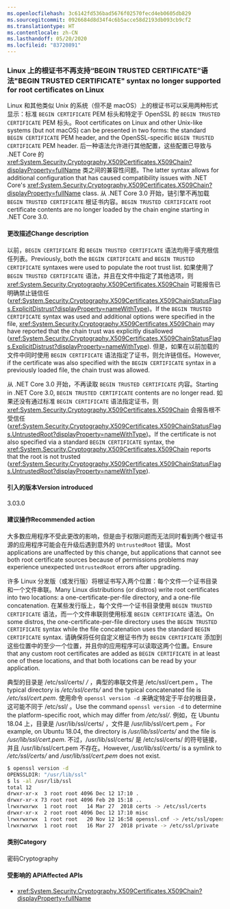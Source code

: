 ```yaml
---
ms.openlocfilehash: 3c6142fd536bad5676f02570fecd4eb0605db829
ms.sourcegitcommit: 0926684d8d34f4c6b5acce58d2193db093cb9cf2
ms.translationtype: HT
ms.contentlocale: zh-CN
ms.lasthandoff: 05/20/2020
ms.locfileid: "83720891"
---
```

### <a name="begin-trusted-certificate-syntax-no-longer-supported-for-root-certificates-on-linux"></a><span data-ttu-id="c006c-101">Linux 上的根证书不再支持“BEGIN TRUSTED CERTIFICATE”语法</span><span class="sxs-lookup"><span data-stu-id="c006c-101">"BEGIN TRUSTED CERTIFICATE" syntax no longer supported for root certificates on Linux</span></span>

<span data-ttu-id="c006c-102">Linux 和其他类似 Unix 的系统（但不是 macOS）上的根证书可以采用两种形式显示：标准 `BEGIN CERTIFICATE` PEM 标头和特定于 OpenSSL 的 `BEGIN TRUSTED CERTIFICATE` PEM 标头。</span><span class="sxs-lookup"><span data-stu-id="c006c-102">Root certificates on Linux and other Unix-like systems (but not macOS) can be presented in two forms: the standard `BEGIN CERTIFICATE` PEM header, and the OpenSSL-specific `BEGIN TRUSTED CERTIFICATE` PEM header.</span></span> <span data-ttu-id="c006c-103">后一种语法允许进行其他配置，这些配置已导致与 .NET Core 的 <xref:System.Security.Cryptography.X509Certificates.X509Chain?displayProperty=fullName> 类之间的兼容性问题。</span><span class="sxs-lookup"><span data-stu-id="c006c-103">The latter syntax allows for additional configuration that has caused compatibility issues with .NET Core's <xref:System.Security.Cryptography.X509Certificates.X509Chain?displayProperty=fullName> class.</span></span> <span data-ttu-id="c006c-104">从 .NET Core 3.0 开始，链引擎不再加载 `BEGIN TRUSTED CERTIFICATE` 根证书内容。</span><span class="sxs-lookup"><span data-stu-id="c006c-104">`BEGIN TRUSTED CERTIFICATE` root certificate contents are no longer loaded by the chain engine starting in .NET Core 3.0.</span></span>

#### <a name="change-description"></a><span data-ttu-id="c006c-105">更改描述</span><span class="sxs-lookup"><span data-stu-id="c006c-105">Change description</span></span>

<span data-ttu-id="c006c-106">以前，`BEGIN CERTIFICATE` 和 `BEGIN TRUSTED CERTIFICATE` 语法均用于填充根信任列表。</span><span class="sxs-lookup"><span data-stu-id="c006c-106">Previously, both the `BEGIN CERTIFICATE` and `BEGIN TRUSTED CERTIFICATE` syntaxes were used to populate the root trust list.</span></span> <span data-ttu-id="c006c-107">如果使用了 `BEGIN TRUSTED CERTIFICATE` 语法，并且在文件中指定了其他选项，则 <xref:System.Security.Cryptography.X509Certificates.X509Chain> 可能报告已明确禁止链信任 (<xref:System.Security.Cryptography.X509Certificates.X509ChainStatusFlags.ExplicitDistrust?displayProperty=nameWithType>)。</span><span class="sxs-lookup"><span data-stu-id="c006c-107">If the `BEGIN TRUSTED CERTIFICATE` syntax was used and additional options were specified in the file, <xref:System.Security.Cryptography.X509Certificates.X509Chain> may have reported that the chain trust was explicitly disallowed (<xref:System.Security.Cryptography.X509Certificates.X509ChainStatusFlags.ExplicitDistrust?displayProperty=nameWithType>).</span></span> <span data-ttu-id="c006c-108">但是，如果在以前加载的文件中同时使用 `BEGIN CERTIFICATE` 语法指定了证书，则允许链信任。</span><span class="sxs-lookup"><span data-stu-id="c006c-108">However, if the certificate was also specified with the `BEGIN CERTIFICATE` syntax in a previously loaded file, the chain trust was allowed.</span></span>

<span data-ttu-id="c006c-109">从 .NET Core 3.0 开始，不再读取 `BEGIN TRUSTED CERTIFICATE` 内容。</span><span class="sxs-lookup"><span data-stu-id="c006c-109">Starting in .NET Core 3.0, `BEGIN TRUSTED CERTIFICATE` contents are no longer read.</span></span> <span data-ttu-id="c006c-110">如果还没有通过标准 `BEGIN CERTIFICATE` 语法指定证书，则 <xref:System.Security.Cryptography.X509Certificates.X509Chain> 会报告根不受信任 (<xref:System.Security.Cryptography.X509Certificates.X509ChainStatusFlags.UntrustedRoot?displayProperty=nameWithType>)。</span><span class="sxs-lookup"><span data-stu-id="c006c-110">If the certificate is not also specified via a standard `BEGIN CERTIFICATE` syntax, the <xref:System.Security.Cryptography.X509Certificates.X509Chain> reports that the root is not trusted (<xref:System.Security.Cryptography.X509Certificates.X509ChainStatusFlags.UntrustedRoot?displayProperty=nameWithType>).</span></span>

#### <a name="version-introduced"></a><span data-ttu-id="c006c-111">引入的版本</span><span class="sxs-lookup"><span data-stu-id="c006c-111">Version introduced</span></span>

<span data-ttu-id="c006c-112">3.0</span><span class="sxs-lookup"><span data-stu-id="c006c-112">3.0</span></span>

#### <a name="recommended-action"></a><span data-ttu-id="c006c-113">建议操作</span><span class="sxs-lookup"><span data-stu-id="c006c-113">Recommended action</span></span>

<span data-ttu-id="c006c-114">大多数应用程序不受此更改的影响，但是由于权限问题而无法同时看到两个根证书源的应用程序可能会在升级后遇到意外的 `UntrustedRoot` 错误。</span><span class="sxs-lookup"><span data-stu-id="c006c-114">Most applications are unaffected by this change, but applications that cannot see both root certificate sources because of permissions problems may experience unexpected `UntrustedRoot` errors after upgrading.</span></span>

<span data-ttu-id="c006c-115">许多 Linux 分发版（或发行版）将根证书写入两个位置：每个文件一个证书目录和一个文件串联。</span><span class="sxs-lookup"><span data-stu-id="c006c-115">Many Linux distributions (or distros) write root certificates into two locations: a one-certificate-per-file directory, and a one-file concatenation.</span></span> <span data-ttu-id="c006c-116">在某些发行版上，每个文件一个证书目录使用 `BEGIN TRUSTED CERTIFICATE` 语法，而一个文件串联则使用标准 `BEGIN CERTIFICATE` 语法。</span><span class="sxs-lookup"><span data-stu-id="c006c-116">On some distros, the one-certificate-per-file directory uses the `BEGIN TRUSTED CERTIFICATE` syntax while the file concatenation uses the standard `BEGIN CERTIFICATE` syntax.</span></span> <span data-ttu-id="c006c-117">请确保将任何自定义根证书作为 `BEGIN CERTIFICATE` 添加到这些位置中的至少一个位置，并且你的应用程序可以读取这两个位置。</span><span class="sxs-lookup"><span data-stu-id="c006c-117">Ensure that any custom root certificates are added as `BEGIN CERTIFICATE` in at least one of these locations, and that both locations can be read by your application.</span></span>

<span data-ttu-id="c006c-118">典型的目录是 /etc/ssl/certs/ */* ，典型的串联文件是 /etc/ssl/cert.pem  。</span><span class="sxs-lookup"><span data-stu-id="c006c-118">The typical directory is */etc/ssl/certs/* and the typical concatenated file is */etc/ssl/cert.pem*.</span></span> <span data-ttu-id="c006c-119">使用命令 `openssl version -d` 来确定特定于平台的根目录，这可能不同于 /etc/ssl/  。</span><span class="sxs-lookup"><span data-stu-id="c006c-119">Use the command `openssl version -d` to determine the platform-specific root, which may differ from */etc/ssl/*.</span></span> <span data-ttu-id="c006c-120">例如，在 Ubuntu 18.04 上，目录是 /usr/lib/ssl/certs/  ，文件是 /usr/lib/ssl/cert.pem  。</span><span class="sxs-lookup"><span data-stu-id="c006c-120">For example, on Ubuntu 18.04, the directory is */usr/lib/ssl/certs/* and the file is */usr/lib/ssl/cert.pem*.</span></span> <span data-ttu-id="c006c-121">不过，/usr/lib/ssl/certs/  是 /etc/ssl/certs/  的符号链接，并且 /usr/lib/ssl/cert.pem  不存在。</span><span class="sxs-lookup"><span data-stu-id="c006c-121">However, */usr/lib/ssl/certs/* is a symlink to */etc/ssl/certs/* and */usr/lib/ssl/cert.pem* does not exist.</span></span>

```bash
$ openssl version -d
OPENSSLDIR: "/usr/lib/ssl"
$ ls -al /usr/lib/ssl
total 12
drwxr-xr-x  3 root root 4096 Dec 12 17:10 .
drwxr-xr-x 73 root root 4096 Feb 20 15:18 ..
lrwxrwxrwx  1 root root   14 Mar 27  2018 certs -> /etc/ssl/certs
drwxr-xr-x  2 root root 4096 Dec 12 17:10 misc
lrwxrwxrwx  1 root root   20 Nov 12 16:58 openssl.cnf -> /etc/ssl/openssl.cnf
lrwxrwxrwx  1 root root   16 Mar 27  2018 private -> /etc/ssl/private
```

#### <a name="category"></a><span data-ttu-id="c006c-122">类别</span><span class="sxs-lookup"><span data-stu-id="c006c-122">Category</span></span>

<span data-ttu-id="c006c-123">密码</span><span class="sxs-lookup"><span data-stu-id="c006c-123">Cryptography</span></span>

#### <a name="affected-apis"></a><span data-ttu-id="c006c-124">受影响的 API</span><span class="sxs-lookup"><span data-stu-id="c006c-124">Affected APIs</span></span>

- <xref:System.Security.Cryptography.X509Certificates.X509Chain?displayProperty=fullName>

<!--

#### Affected APIs

- `T:System.Security.Cryptography.X509Certificates.X509Chain`

-->
